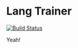 Lang Trainer
============

[![Build Status](https://travis-ci.org/andrewslotin/lang_trainer.png)](https://travis-ci.org/andrewslotin/lang_trainer.png)

Yeah!